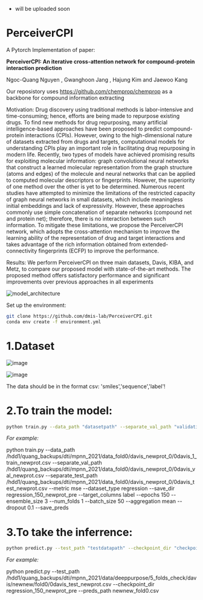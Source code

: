 * will be uploaded soon
# PerceiverCPI
A Pytorch Implementation of paper:

**PerceiverCPI: An iterative cross-attention network for compound-protein interaction prediction**

Ngoc-Quang Nguyen , Gwanghoon Jang , Hajung Kim and Jaewoo Kang

Our reposistory uses https://github.com/chemprop/chemprop as a backbone for compound information extracting

Motivation: Drug discovery using traditional methods is labor-intensive and time-consuming; hence,
efforts are being made to repurpose existing drugs. To find new methods for drug repurposing, many
artificial intelligence-based approaches have been proposed to predict compound-protein interactions
(CPIs). However, owing to the high-dimensional nature of datasets extracted from drugs and targets,
computational models for understanding CPIs play an important role in facilitating drug repurposing in
modern life. Recently, two types of models have achieved promising results for exploiting molecular
information: graph convolutional neural networks that construct a learned molecular representation from
the graph structure (atoms and edges) of the molecule and neural networks that can be applied to computed
molecular descriptors or fingerprints. However, the superiority of one method over the other is yet to
be determined. Numerous recent studies have attempted to minimize the limitations of the restricted
capacity of graph neural networks in small datasets, which include meaningless initial embeddings and
lack of expressivity. However, these approaches commonly use simple concatenation of separate networks
(compound net and protein net); therefore, there is no interaction between such information. To mitigate
these limitations, we propose the PerceiverCPI network, which adopts the cross-attention mechanism to
improve the learning ability of the representation of drug and target interactions and takes advantage of
the rich information obtained from extended-connectivity fingerprints (ECFP) to improve the performance.

Results: We perform PerceiverCPI on three main datasets, Davis, KIBA, and Metz, to compare our
proposed model with state-of-the-art methods. The proposed method offers satisfactory performance and
significant improvements over previous approaches in all experiments

![model_architecture](https://user-images.githubusercontent.com/32150689/160957444-42323b80-c516-45d3-a67c-c896b150c252.PNG)





Set up the environment:

```bash
git clone https://github.com/dmis-lab/PerceiverCPI.git
conda env create -f environment.yml
```

# 1.**Dataset**
![image](https://user-images.githubusercontent.com/32150689/163341837-8d137dad-f9be-47d1-bf76-80c9c654d424.png)

![image](https://user-images.githubusercontent.com/32150689/163341766-3115ffa6-0cfe-437e-be75-670de1b4da43.png)

The data should be in the format csv: 'smiles','sequence','label'!


# 2.**To train the model:**
```bash
python train.py --data_path "datasetpath" --separate_val_path "validationpath" --separate_test_path "testpath" --metric mse --dataset_type regression --save_dir "checkpointpath" --target_columns label
```
_For example:_

python train.py --data_path /hdd1/quang_backups/dti/mpnn_2021/data_fold0/davis_newprot_0/0davis_1_train_newprot.csv --separate_val_path /hdd1/quang_backups/dti/mpnn_2021/data_fold0/davis_newprot_0/0davis_val_newprot.csv --separate_test_path /hdd1/quang_backups/dti/mpnn_2021/data_fold0/davis_newprot_0/0davis_test_newprot.csv --metric mse --dataset_type regression --save_dir regression_150_newprot_pre --target_columns label --epochs 150 --ensemble_size 3 --num_folds 1 --batch_size 50 --aggregation mean --dropout 0.1 --save_preds

# 3.**To take the inferrence:**
```bash
python predict.py --test_path "testdatapath" --checkpoint_dir "checkpointpath" --preds_path "predictionpath.csv"
```
_For example:_

python predict.py --test_path /hdd1/quang_backups/dti/mpnn_2021/data/deeppurpose/5_folds_check/davis/newnew/fold0/0davis_test_newprot.csv --checkpoint_dir regression_150_newprot_pre --preds_path newnew_fold0.csv

